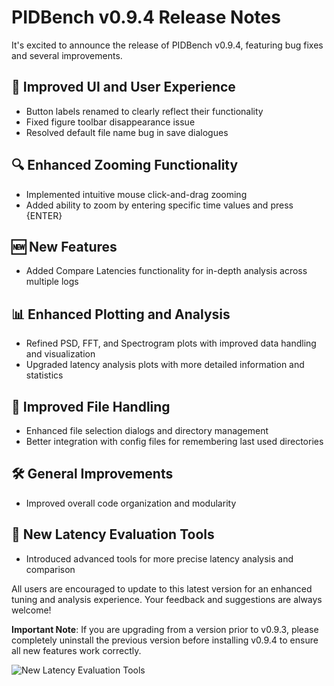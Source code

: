 # PIDBench v0.9.4 Release Notes

It's excited to announce the release of PIDBench v0.9.4, featuring bug fixes and several improvements.

## 🎨 Improved UI and User Experience
- Button labels renamed to clearly reflect their functionality
- Fixed figure toolbar disappearance issue
- Resolved default file name bug in save dialogues

## 🔍 Enhanced Zooming Functionality
- Implemented intuitive mouse click-and-drag zooming
- Added ability to zoom by entering specific time values and press {ENTER}

## 🆕 New Features
- Added Compare Latencies functionality for in-depth analysis across multiple logs

## 📊 Enhanced Plotting and Analysis
- Refined PSD, FFT, and Spectrogram plots with improved data handling and visualization
- Upgraded latency analysis plots with more detailed information and statistics

## 📁 Improved File Handling
- Enhanced file selection dialogs and directory management
- Better integration with config files for remembering last used directories

## 🛠 General Improvements
- Improved overall code organization and modularity

## 📏 New Latency Evaluation Tools
- Introduced advanced tools for more precise latency analysis and comparison

All users are encouraged to update to this latest version for an enhanced tuning and analysis experience. Your feedback and suggestions are always welcome!

**Important Note**: If you are upgrading from a version prior to v0.9.3, please completely uninstall the previous version before installing v0.9.4 to ensure all new features work correctly.

![New Latency Evaluation Tools](https://github.com/redjacketKR/PIDBench/releases/download/v0.9.4/python_PWDxoUo2Pz.png)
